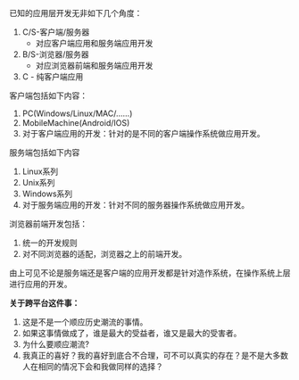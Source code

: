 已知的应用层开发无非如下几个角度：     
1. C/S-客户端/服务器
    - 对应客户端应用和服务端应用开发
2. B/S-浏览器/服务器
    - 对应浏览器前端和服务端应用开发
3. C - 纯客户端应用

客户端包括如下内容：    
1. PC(Windows/Linux/MAC/……)
2. MobileMachine(Android/IOS)
3. 对于客户端应用的开发：针对的是不同的客户端操作系统做应用开发。

服务端包括如下内容
1. Linux系列
2. Unix系列
3. Windows系列
4. 对于服务端应用的开发：针对不同的服务器操作系统做应用开发。

浏览器前端开发包括：
1. 统一的开发规则
2. 对不同浏览器的适配，浏览器之上的前端开发。

由上可见不论是服务端还是客户端的应用开发都是针对造作系统，在操作系统上层进行应用的开发。

__关于跨平台这件事：__    
1. 这是不是一个顺应历史潮流的事情。
2. 如果这事情做成了，谁是最大的受益者，谁又是最大的受害者。
3. 为什么要顺应潮流?
4. 我真正的喜好？我的喜好到底合不合理，可不可以真实的存在？是不是大多数人在相同的情况下会和我做同样的选择？